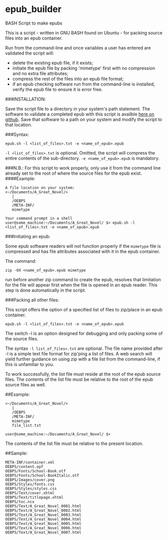 # epub_builder
BASH Script to make epubs

This is a script - written in GNU BASH found on Ubuntu - for packing source files into an epub container.

Run from the command-line and once variables a user has entered are validated the script will:

-   delete the existing epub file, if it exists;
-   initiate the epub file by packing 'mimetype' first with no compression and no extra file attributes;
-   compress the rest of the files into an epub file format;
-   if an epub checking software run from the command-line is installed, verify the  epub file to ensure it is error free.

###INSTALLATION:

Save the script file to a directory in your system's path statement.  The software to validate a completed epub with this script is availble [here on github](https://github.com/IDPF/epubcheck).  Save that software to a path on your system and modify the script to that location.

###Syntax:
```
epub.sh -l <list_of_files>.txt -e <name_of_epub>.epub
```
`-l <list_of_files>.txt` is optional.  Omitted, the script will compress the entire contents of the sub-directory.
`-e <name_of_epub>.epub` is mandatory.

###N.B.:
For this script to work properly, only use it from the command line already set to the root of where the source files for the epub exist.
####Example:
```
A file location on your system:
<~/Documents/A_Great_Novel/>
   |
   /OEBPS
   /META-INF/
   mimetype

Your command prompt in a shell
user@some_machine:~/Documents/A_Great_Novel/ $> epub.sh -l <list_of_files>.txt -e <name_of_epub>.epub
```
###Initiating an epub:

Some epub software readers will not function properly if the `mimetype` file is compressed and has file attributes associated with it in the epub container.

The command: 
```
zip -0X <name_of_epub>.epub mimetype
```

run before another zip command to create the epub, resolves that limitation for the file will appear first when the file is opened in an epub reader. This step is done automatically in the script.

###Packing all other files:

This script offers the option of a specified list of files to zip/place in an epub container.
```
epub.sh -l <list_of_files>.txt -e <name_of_epub>.epub
```

The switch -l is an option designed for debugging and only packing some of the source files.

The syntax `-l list_of_files>.txt` are optional. The file name provided after -l is a simple text file format for zip'ping a list of files. A web search will yield further guidance on using zip with a file list from the command-line, if this is unfamiliar to you.

To work successfully, the list file must reside at the root of the epub source files.  The contents of the list file must be relative to the  root of the epub source files as well.

##Example:
```
<~/Documents/A_Great_Novel/>
   |
   /OEBPS
   /META-INF/
   mimetype
   file_list.txt

user@some_machine:~/Documents/A_Great_Novel/ $>
```
The contents of the list file must be relative to the present location.

##Sample:
```
META-INF/container.xml
OEBPS/content.opf
OEBPS/Fonts/School-Book.otf
OEBPS/Fonts/School-BookItalic.otf
OEBPS/Images/cover.png
OEBPS/Styles/fonts.css
OEBPS/Styles/styles.css
OEBPS/Text/cover.xhtml
OEBPS/Text/titlepage.xhtml
OEBPS/toc.ncx
OEBPS/Text/A_Great_Novel_0001.html
OEBPS/Text/A_Great_Novel_0002.html
OEBPS/Text/A_Great_Novel_0003.html
OEBPS/Text/A_Great_Novel_0004.html
OEBPS/Text/A_Great_Novel_0005.html
OEBPS/Text/A_Great_Novel_0006.html
OEBPS/Text/A_Great_Novel_0007.html
```
